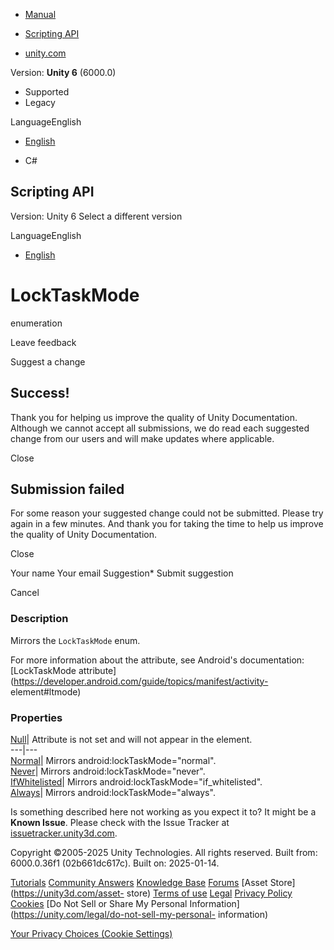[ ]()

  * [Manual](../Manual/index.html)
  * [Scripting API](../ScriptReference/index.html)

  * [unity.com](https://unity.com/)

Version: **Unity 6** (6000.0)

  * Supported
  * Legacy

LanguageEnglish

  * [English]()

  * C#

[ ](https://docs.unity3d.com)

## Scripting API

Version: Unity 6 Select a different version

LanguageEnglish

  * [English]()

# LockTaskMode

enumeration

Leave feedback

Suggest a change

## Success!

Thank you for helping us improve the quality of Unity Documentation. Although
we cannot accept all submissions, we do read each suggested change from our
users and will make updates where applicable.

Close

## Submission failed

For some reason your suggested change could not be submitted. Please <a>try
again</a> in a few minutes. And thank you for taking the time to help us
improve the quality of Unity Documentation.

Close

Your name Your email Suggestion* Submit suggestion

Cancel

[ ]()

### Description

Mirrors the ` LockTaskMode ` enum.

For more information about the attribute, see Android's documentation:
[LockTaskMode
attribute](https://developer.android.com/guide/topics/manifest/activity-
element#ltmode)

### Properties

[Null](Unity.Android.Gradle.Manifest.LockTaskMode.Null.html)| Attribute is not
set and will not appear in the element.  
---|---  
[Normal](Unity.Android.Gradle.Manifest.LockTaskMode.Normal.html)| Mirrors
android:lockTaskMode="normal".  
[Never](Unity.Android.Gradle.Manifest.LockTaskMode.Never.html)| Mirrors
android:lockTaskMode="never".  
[IfWhitelisted](Unity.Android.Gradle.Manifest.LockTaskMode.IfWhitelisted.html)|
Mirrors android:lockTaskMode="if_whitelisted".  
[Always](Unity.Android.Gradle.Manifest.LockTaskMode.Always.html)| Mirrors
android:lockTaskMode="always".  
  
Is something described here not working as you expect it to? It might be a
**Known Issue**. Please check with the Issue Tracker at
[issuetracker.unity3d.com](https://issuetracker.unity3d.com).

Copyright ©2005-2025 Unity Technologies. All rights reserved. Built from:
6000.0.36f1 (02b661dc617c). Built on: 2025-01-14.

[Tutorials](https://unity3d.com/learn) [Community
Answers](https://answers.unity3d.com) [Knowledge
Base](https://support.unity3d.com/hc/en-us)
[Forums](https://forum.unity3d.com) [Asset Store](https://unity3d.com/asset-
store) [Terms of use](https://docs.unity3d.com/Manual/TermsOfUse.html)
[Legal](https://unity.com/legal) [Privacy
Policy](https://unity.com/legal/privacy-policy)
[Cookies](https://unity.com/legal/cookie-policy) [Do Not Sell or Share My
Personal Information](https://unity.com/legal/do-not-sell-my-personal-
information)

[Your Privacy Choices (Cookie Settings)](javascript:void\(0\);)

